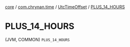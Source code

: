 [core](../../index.md) / [com.chrynan.time](../index.md) / [UtcTimeOffset](index.md) / [PLUS_14_HOURS](./-p-l-u-s_14_-h-o-u-r-s.md)

# PLUS_14_HOURS

(JVM, COMMON) `PLUS_14_HOURS`